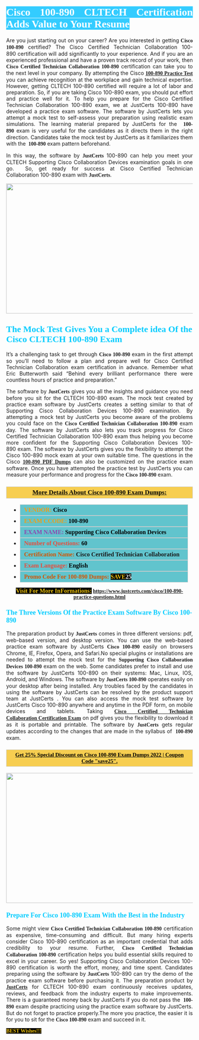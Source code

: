 <h1 style="text-align: justify;"><span style="color:#ffffff;"><span style="font-family:Georgia,serif;"><strong><span style="background-color:#33ccff;">Cisco 100-890 CLTECH Certification Adds Value to Your Resume</span></strong></span></span></h1>

<p style="text-align: justify;">Are you just starting out on your career? Are you interested in getting<span style="font-family:Georgia,serif;"><strong>&nbsp;Cisco 100-890</strong></span>&nbsp;certified? The Cisco Certified Technician Collaboration&nbsp;100-890&nbsp;certification will add significantly to your experience. And if you are an experienced professional and have a proven track record of your work, then <span style="font-family:Georgia,serif;"><strong>Cisco Certified Technician Collaboration&nbsp;100-890</strong></span>&nbsp;certification can take you to the next level in your company. By attempting the Cisco <span style="font-family:Georgia,serif;"><strong><a href="https://www.justcerts.com/cisco/100-890-practice-questions.html">100-890 Practice Test</a></strong></span> you can achieve recognition at the workplace and gain technical expertise. However, getting CLTECH 100-890 certified will require a lot of labor and preparation. So, if you are taking Cisco&nbsp;100-890&nbsp;exam, you should put effort and practice well for it.&nbsp;To help you prepare for the Cisco Certified Technician Collaboration&nbsp;100-890&nbsp;exam, we at JustCerts 100-890 have developed a practice exam software. The software by JustCerts&nbsp;lets you attempt a mock test to self-assess your preparation using realistic exam simulations. The learning material prepared by JustCerts for the <span style="font-family:Georgia,serif;"><strong>&nbsp;100-890</strong></span>&nbsp;exam is very useful for the candidates as it directs them in the right direction. Candidates take the mock test by JustCerts as it familiarizes them with the <span style="font-family:Georgia,serif;"><strong>&nbsp;100-890</strong></span>&nbsp;exam pattern beforehand.</p>

<p style="text-align: justify;">In this way, the software by <span style="font-size:14px;"><span style="font-family:Georgia,serif;"><strong>JustCerts</strong></span></span> 100-890 can help you meet your CLTECH Supporting Cisco Collaboration Devices&nbsp;examination goals in one go.&nbsp; So, get ready for success at&nbsp;Cisco Certified Technician Collaboration&nbsp;100-890&nbsp;exam with <span style="font-size:14px;"><span style="font-family:Georgia,serif;"><strong>JustCerts</strong></span></span>.</p>

<p style="text-align: center;"><a href="https://www.justcerts.com/cisco/100-890-practice-questions.html"><img alt="" src="https://i.imgur.com/tWVNC2Y.jpg" style="width: 720px; height: 350px;" /></a></p>

<h2 style="margin-right:0in; margin-left:0in"><span style="color:#00ccff;"><span style="font-family:Georgia,serif;"><strong><span style="font-size:18pt">The Mock Test Gives You a Complete idea Of the Cisco CLTECH&nbsp;100-890 Exam</span></strong></span></span></h2>

<p style="text-align: justify;">It&rsquo;s a challenging task to get through <span style="font-family:Georgia,serif;"><strong>Cisco&nbsp;100-890&nbsp;</strong></span>exam in the first attempt so you&rsquo;ll need to follow a plan and prepare well for Cisco Certified Technician Collaboration&nbsp;exam certification in advance. Remember what Eric Butterworth said &ldquo;Behind every brilliant performance there were countless hours of practice and preparation.&rdquo;</p>

<p style="text-align: justify;">The software by <span style="font-size:14px;"><span style="font-family:Georgia,serif;"><strong>JustCerts</strong></span></span> gives you all the insights and guidance you need before you sit for the CLTECH&nbsp;100-890&nbsp;exam. The mock test created by practice exam software by JustCerts&nbsp;creates a setting similar to that of Supporting Cisco Collaboration Devices&nbsp;100-890&nbsp;examination. By attempting a mock test by JustCerts&nbsp;you become aware of the problems you could face on the <span style="font-family:Georgia,serif;"><strong>Cisco Certified Technician Collaboration&nbsp;100-890</strong></span>&nbsp;exam day. The software by JustCerts also lets you track progress for Cisco Certified Technician Collaboration&nbsp;100-890&nbsp;exam thus helping you become more confident for the Supporting Cisco Collaboration Devices&nbsp;100-890&nbsp;exam.&nbsp;The software by JustCerts&nbsp;gives you the flexibility to attempt the Cisco&nbsp;100-890&nbsp;mock exam at your own suitable time. The questions in the Cisco <strong><span style="font-family:Georgia,serif;"><a href="https://www.justcerts.com/cisco/100-890-practice-questions.html">100-890 PDF Dumps</a></span></strong> can also be customized on the practice exam software. Once you have attempted the practice test by JustCerts you can measure your performance and progress for the <span style="font-family:Georgia,serif;"><strong>Cisco&nbsp;100-890</strong></span>&nbsp;exam.</p>

<h3 style="background: #f7ce50; border: 1px solid rgb(204, 204, 204); padding: 5px 10px; text-align: center;"><span style="font-family:Georgia,serif;"><u><u><span style="color:#000000;"><span style="font-size:11pt"><span style="line-height:normal"><b><span style="font-size:13.0pt"><span cambria="">More Details About Cisco 100-890 Exam Dumps:</span></span></b></span></span></span></u></u></span></h3>

<ul>
	<li style="margin:0cm 10pt">
	<div style="background:#61c4cd; border: 1px solid rgb(204, 204, 204); padding: 5px 10px; text-align: justify;"><span style="font-family:Georgia,serif;"><span style="font-size:11pt"><span style="line-height:normal"><b><span style="font-size:12.0pt"><span new="" roman="" times=""><span style="color:#f39c12;">VENDOR:</span> <span style="color:#000000;">Cisco</span></span></span></b></span></span></span></div>
	</li>
	<li style="margin:0cm 10pt">
	<div style="background: #61c4cd; border: 1px solid rgb(204, 204, 204); padding: 5px 10px; text-align: justify;"><span style="font-family:Georgia,serif;"><span style="font-size:11pt"><span style="line-height:normal"><b><span style="font-size:12.0pt"><span new="" roman="" times=""><span style="color:#f39c12;">EXAM CCODE:</span> <span style="color:#000000;">100-890</span></span></span></b></span></span></span></div>
	</li>
	<li style="margin:0cm 10pt">
	<div style="background: #61c4cd; border: 1px solid rgb(204, 204, 204); padding: 5px 10px; text-align: justify;"><span style="font-family:Georgia,serif;"><span style="font-size:11pt"><span style="line-height:normal"><b><span style="font-size:12.0pt"><span new="" roman="" times=""><span style="color:#8e44ad;">EXAM NAME:</span> <span style="color:#000000;">Supporting Cisco Collaboration Devices</span></span></span></b></span></span></span></div>
	</li>
	<li style="margin:0cm 10pt">
	<div style="background: #61c4cd; border: 1px solid rgb(204, 204, 204); padding: 5px 10px;"><span style="font-family:Georgia,serif;"><span style="font-size:11pt"><span style="line-height:normal"><b><span style="font-size:12.0pt"><span new="" roman="" times=""><span style="color:#e74c3c;">Number of Questions:</span><span style="color:#000000;"><span style="color:#f1c40f;"> </span>60</span></span></span></b></span></span></span></div>
	</li>
	<li style="margin:0cm 10pt">
	<div style="background: #61c4cd; border: 1px solid rgb(204, 204, 204); padding: 5px 10px; text-align: justify;"><span style="font-family:Georgia,serif;"><span style="font-size:11pt"><span style="line-height:normal"><b><span style="font-size:12.0pt"><span new="" roman="" times=""><span style="color:#d35400;">Certification Name:</span> Cisco Certified Technician Collaboration</span></span></b></span></span></span></div>
	</li>
	<li style="margin:0cm 10pt">
	<div style="background: #61c4cd; border: 1px solid rgb(204, 204, 204); padding: 5px 10px; text-align: justify;"><span style="font-family:Georgia,serif;"><span style="font-size:11pt"><span style="line-height:normal"><b><span style="font-size:12.0pt"><span new="" roman="" times=""><span style="color:#e74c3c;">Exam Language:</span> <span style="color:#000000;">English</span></span></span></b></span></span></span></div>
	</li>
	<li style="margin:0cm 10pt">
	<div style="background: #61c4cd; border: 1px solid rgb(204, 204, 204); padding: 5px 10px;"><span style="font-family:Georgia,serif;"><span style="font-size:11pt"><span style="line-height:normal"><b><span style="font-size:12.0pt"><span new="" roman="" times=""><span style="color:#d35400;">Promo Code For 100-890 Dumps:</span><span style="color:#f1c40f;"> <span style="background-color:#000000;">SAVE</span></span><span style="color:#ffffff;"><span style="background-color:#000000;">25</span></span></span></span></b></span></span></span></div>
	</li>
</ul>

<p style="text-align: center;"><span style="font-family:Georgia,serif;"><strong><span style="font-size:16px;"><span style="color:#f1c40f;"><span style="background-color:#000000;">Visit For More InFormations:</span></span></span> <a href="https://www.justcerts.com/cisco/100-890-practice-questions.html">https://www.justcerts.com/cisco/100-890-practice-questions.html</a></strong></span></p>

<h3 style="margin-right:0in; margin-left:0in"><span style="color:#00ccff;"><span style="font-family:Georgia,serif;"><strong><span style="font-size:13.5pt">The Three Versions Of the Practice Exam Software By Cisco&nbsp;100-890</span></strong></span></span></h3>

<p style="text-align: justify;">The preparation product by <span style="font-size:14px;"><span style="font-family:Georgia,serif;"><strong>JustCerts</strong></span></span> comes in three different versions: pdf, web-based version, and desktop version. You can use the web-based practice exam software by JustCerts <span style="font-family:Georgia,serif;"><strong>Cisco&nbsp;100-890</strong></span> easily on browsers Chrome, IE, Firefox, Opera, and Safari.No special plugins or installations are needed to attempt the mock test for the <span style="font-family:Georgia,serif;"><strong>Supporting Cisco Collaboration Devices 100-890</strong></span> exam on the web.&nbsp;Some candidates prefer to install and use the software by JustCerts 100-890 on their systems: Mac, Linux, IOS, Android, and Windows. The software by <span style="font-family:Georgia,serif;"><strong>JustCerts&nbsp;100-890</strong></span>&nbsp;operates easily on your desktop after being installed. Any troubles faced by the candidates in using the software by JustCerts&nbsp;can be resolved by the product support team at JustCerts .&nbsp;You can also access the mock test software by JustCerts Cisco&nbsp;100-890 anywhere and anytime in the PDF form, on mobile devices and tablets. Taking <a href="https://www.justcerts.com/cisco/cisco-certified-technician-collaboration-certification-exams.html"><span style="font-family:Georgia,serif;"><strong>Cisco Certified Technician Collaboration&nbsp;Certification Exam</strong></span></a> on pdf gives you the flexibility to download it as it is portable and printable. The software by <span style="font-size:14px;"><span style="font-family:Georgia,serif;"><strong>JustCerts</strong></span></span> gets regular updates according to the changes that are made in the syllabus of <span style="font-family:Georgia,serif;"><strong>&nbsp;100-890</strong></span> exam.</p>

<h3 style="background: rgb(247, 206, 80); border: 1px solid rgb(204, 204, 204); padding: 5px 10px; text-align: center;"><span style="font-family:Georgia,serif;"><u><span style="color:#000000;"><span style="font-size:11pt;"><span style="line-height:normal;"><b><span cambria="">Get 25% Special Discount on Cisco 100-890 Exam Dumps 2022 | Coupon Code &quot;save25&quot;.</span></b></span></span></span></u></span></h3>

<p style="text-align: center;"><a href="https://www.justcerts.com/cisco/100-890-practice-questions.html"><img alt="" src="https://i.imgur.com/fQyYzMS.jpg" style="width: 720px; height: 350px;" /></a></p>

<h3 style="margin-right:0in; margin-left:0in"><span style="color:#00ccff;"><span style="font-family:Georgia,serif;"><strong><span style="font-size:13.5pt">Prepare For Cisco&nbsp;100-890 Exam With the Best in the Industry</span></strong></span></span></h3>

<p style="text-align: justify;">Some might view <span style="font-family:Georgia,serif;"><strong>Cisco Certified Technician Collaboration&nbsp;100-890</strong></span>&nbsp;certification as expensive, time-consuming and difficult. But many hiring experts consider Cisco&nbsp;100-890 certification as an important credential that adds credibility to your resume. Further, <span style="font-family:Georgia,serif;"><strong>Cisco Certified Technician Collaboration&nbsp;100-890</strong></span>&nbsp;certification helps you build essential skills required to excel in your career. So yes! Supporting Cisco Collaboration Devices&nbsp;100-890&nbsp;certification is worth the effort, money, and time spent.&nbsp;Candidates preparing using the software by <span style="font-size:14px;"><span style="font-family:Georgia,serif;"><strong>JustCerts</strong></span></span> 100-890&nbsp;can try the demo of the practice exam software before purchasing it. The preparation product by <a href="https://www.justcerts.com/"><span style="font-size:14px;"><span style="font-family:Georgia,serif;"><strong>JustCerts</strong></span></span></a> for CLTECH 100-890&nbsp;exam continuously receives updates, reviews, and feedback from the industry experts to make improvements. There is a guaranteed money back by JustCerts if you do not pass the <span style="font-family:Georgia,serif;"><strong>&nbsp;100-890</strong></span>&nbsp;exam despite practicing using the practice exam software by JustCerts. But do not forget to practice properly.The more you practice, the easier it is for you to sit for the <span style="font-family:Georgia,serif;"><strong>Cisco&nbsp;100-890</strong></span>&nbsp;exam and succeed in it.</p>

<p style="text-align: justify;"><span style="color:#f1c40f;"><span style="font-size:14px;"><span style="font-family:Georgia,serif;"><strong><span style="background-color:#000000;">BEST Wishes!!!</span></strong></span></span></span></p>
